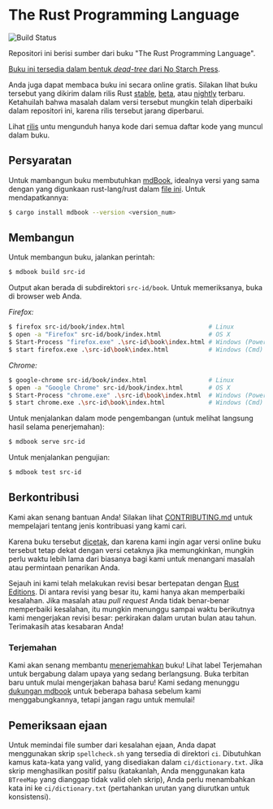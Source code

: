 # The Rust Programming Language

![Build Status](https://github.com/renomureza/rust-book-id/workflows/CI/badge.svg)

Repositori ini berisi sumber dari buku "The Rust Programming Language".

[Buku ini tersedia dalam bentuk _dead-tree_ dari No Starch Press][nostarch].

[nostarch]: https://nostarch.com/rust-programming-language-2nd-edition

Anda juga dapat membaca buku ini secara online gratis. Silakan lihat buku tersebut yang dikirim dalam rilis Rust [stable], [beta], atau [nightly] terbaru. Ketahuilah bahwa masalah dalam versi tersebut mungkin telah diperbaiki dalam repositori ini, karena rilis tersebut jarang diperbarui.

[stable]: https://doc.rust-lang.org/stable/book/
[beta]: https://doc.rust-lang.org/beta/book/
[nightly]: https://doc.rust-lang.org/nightly/book/

Lihat [rilis] untu mengunduh hanya kode dari semua daftar kode yang muncul dalam buku.

[rilis]: https://github.com/rust-lang/book/releases

## Persyaratan

Untuk mambangun buku membutuhkan [mdBook], idealnya versi yang sama dengan yang digunkaan rust-lang/rust dalam [file ini][rust-mdbook]. Untuk mendapatkannya:

[mdBook]: https://github.com/rust-lang-nursery/mdBook
[rust-mdbook]: https://github.com/rust-lang/rust/blob/master/src/tools/rustbook/Cargo.toml

```bash
$ cargo install mdbook --version <version_num>
```

## Membangun

Untuk membangun buku, jalankan perintah:

```bash
$ mdbook build src-id
```

Output akan berada di subdirektori `src-id/book`. Untuk memeriksanya, buka di browser web Anda.

_Firefox:_

```bash
$ firefox src-id/book/index.html                       # Linux
$ open -a "Firefox" src-id/book/index.html             # OS X
$ Start-Process "firefox.exe" .\src-id\book\index.html # Windows (PowerShell)
$ start firefox.exe .\src-id\book\index.html           # Windows (Cmd)
```

_Chrome:_

```bash
$ google-chrome src-id/book/index.html                 # Linux
$ open -a "Google Chrome" src-id/book/index.html       # OS X
$ Start-Process "chrome.exe" .\src-id\book\index.html  # Windows (PowerShell)
$ start chrome.exe .\src-id\book\index.html            # Windows (Cmd)
```

Untuk menjalankan dalam mode pengembangan (untuk melihat langsung hasil selama penerjemahan):

```bash
$ mdbook serve src-id
```

Untuk menjalankan pengujian:

```bash
$ mdbook test src-id
```

## Berkontribusi

Kami akan senang bantuan Anda! Silakan lihat [CONTRIBUTING.md][contrib] untuk mempelajari tentang jenis kontribuasi yang kami cari.

[contrib]: https://github.com/rust-lang/book/blob/main/CONTRIBUTING.md

Karena buku tersebut [dicetak][nostarch], dan karena kami ingin agar versi online buku tersebut tetap dekat dengan versi cetaknya jika memungkinkan, mungkin perlu waktu lebih lama dari biasanya bagi kami untuk menangani masalah atau permintaan penarikan Anda.

Sejauh ini kami telah melakukan revisi besar bertepatan dengan [Rust
Editions](https://doc.rust-lang.org/edition-guide/). Di antara revisi yang besar itu, kami hanya akan memperbaiki kesalahan. Jika masalah atau _pull request_ Anda tidak benar-benar memperbaiki kesalahan, itu mungkin menunggu sampai waktu berikutnya kami mengerjakan revisi besar: perkirakan dalam urutan bulan atau tahun. Terimakasih atas kesabaran Anda!

### Terjemahan

Kami akan senang membantu [menerjemahkan] buku! Lihat label Terjemahan untuk bergabung dalam upaya yang sedang berlangsung. Buka terbitan baru untuk mulai mengerjakan bahasa baru! Kami sedang menunggu [dukungan mdbook] untuk beberapa bahasa sebelum kami menggabungkannya, tetapi jangan ragu untuk memulai!

[menerjemahkan]: https://github.com/rust-lang/book/issues?q=is%3Aopen+is%3Aissue+label%3ATranslations
[dukungan mdbook]: https://github.com/rust-lang-nursery/mdBook/issues/5

## Pemeriksaan ejaan

Untuk memindai file sumber dari kesalahan ejaan, Anda dapat menggunakan skrip `spellcheck.sh` yang tersedia di direktori `ci`. Dibutuhkan kamus kata-kata yang valid, yang disediakan dalam `ci/dictionary.txt`. Jika skrip menghasilkan positif palsu (katakanlah, Anda menggunakan kata `BTreeMap` yang dianggap tidak valid oleh skrip), Anda perlu menambahkan kata ini ke `ci/dictionary.txt` (pertahankan urutan yang diurutkan untuk konsistensi).

